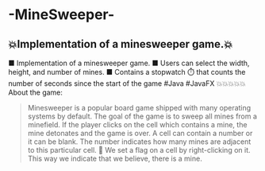 # -MineSweeper-
💥Implementation of a minesweeper game.💥
-------
■ Implementation of a minesweeper game.
■ Users can select the width, height, and number of mines.
■ Contains a stopwatch ⏱️ that counts the number of seconds since the start of the game
#Java #JavaFX
💥💥💥💥💥
About the game:
> Minesweeper is a popular board game shipped with many operating systems by default.
> The goal of the game is to sweep all mines from a minefield. If the player clicks on the cell which contains a mine, the mine detonates and the game is over.
> A cell can contain a number or it can be blank. The number indicates how many mines are adjacent to this particular cell. 
🚩 We set a flag on a cell by right-clicking on it. This way we indicate that we believe, there is a mine.
